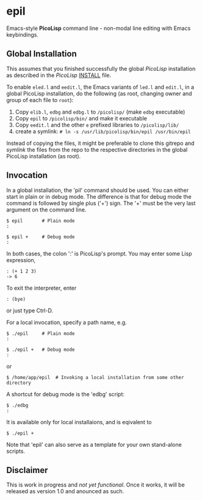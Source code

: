 epil
====

Emacs-style **PicoLisp** command line - non-modal line editing with
Emacs keybindings.

## Global Installation ##

This assumes that you finished successfully the global *PicoLisp*
installation as described in the *PicoLisp*
[INSTALL](http://software-lab.de/INSTALL) file. 

To enable `eled.l` and `eedit.l`, the Emacs variants of `led.l` and
`edit.l`, in a global PicoLisp installation, do the following (as
root, changing owner and group of each file to `root`): 

1. Copy `elib.l`, `edbg` and `edbg.l`  to `/picolisp/` (make `edbg` executable)
2. Copy `epil` to `/picolisp/bin/` and make it executable 
3. Copy `eedit.l` and the other `e` prefixed libraries to
`/picolisp/lib/`
4. create a symlink: `# ln -s /usr/lib/picolisp/bin/epil /usr/bin/epil`

Instead of copying the files, it might be preferable to clone this
gitrepo and *symlink* the files from the repo to the respective
directories in the global PicoLisp installation (as root).

## Invocation ##

In a global installation, the 'pil' command should be used. You can either start
in plain or in debug mode. The difference is that for debug mode the command is
followed by single plus ('+') sign. The '+' must be the very last argument on
the command line.

    $ epil       # Plain mode
    :

    $ epil +     # Debug mode
    :

In both cases, the colon ':' is PicoLisp's prompt. You may enter some Lisp
expression,

    : (+ 1 2 3)
    -> 6

To exit the interpreter, enter

    : (bye)

or just type Ctrl-D.


For a local invocation, specify a path name, e.g.
    
    $ ./epil     # Plain mode
    :

    $ ./epil +   # Debug mode
    :

or

    $ /home/app/epil  # Invoking a local installation from some other directory


A shortcut for debug mode is the 'edbg' script:

    $ ./edbg
    :

It is available only for local installaions, and is eqivalent to

    $ ./epil +

Note that 'epil' can also serve as a template for your own stand-alone scripts.

## Disclaimer ##

This is work in progress and *not yet functional*. Once it works, it
will be released as version 1.0 and anounced as such. 
